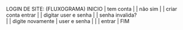LOGIN DE SITE: (FLUXOGRAMA)
              INICIO
                |
            tem conta
            |      |
           não    sim
            |      |
    criar conta   entrar
            |      |
      digitar user e senha
            |      |
         senha invalida?    
            |      |
digite novamente   |
user e senha       |
            |      |
             entrar
               |
              FIM